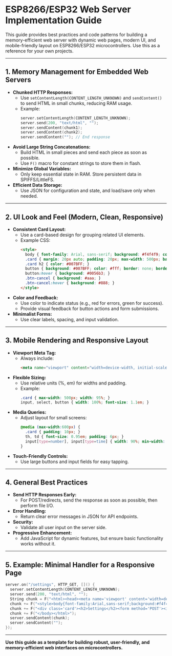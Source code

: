 # ESP8266/ESP32 Web Server Implementation Guide

This guide provides best practices and code patterns for building a memory-efficient web server with dynamic web pages, modern UI, and mobile-friendly layout on ESP8266/ESP32 microcontrollers. Use this as a reference for your own projects.

---

## 1. Memory Management for Embedded Web Servers

- **Chunked HTTP Responses:**
  - Use `setContentLength(CONTENT_LENGTH_UNKNOWN)` and `sendContent()` to send HTML in small chunks, reducing RAM usage.
  - Example:
    ```cpp
    server.setContentLength(CONTENT_LENGTH_UNKNOWN);
    server.send(200, "text/html", "");
    server.sendContent(chunk1);
    server.sendContent(chunk2);
    server.sendContent(""); // End response
    ```
- **Avoid Large String Concatenations:**
  - Build HTML in small pieces and send each piece as soon as possible.
  - Use `F()` macro for constant strings to store them in flash.
- **Minimize Global Variables:**
  - Only keep essential state in RAM. Store persistent data in SPIFFS/LittleFS.
- **Efficient Data Storage:**
  - Use JSON for configuration and state, and load/save only when needed.

---

## 2. UI Look and Feel (Modern, Clean, Responsive)

- **Consistent Card Layout:**
  - Use a card-based design for grouping related UI elements.
  - Example CSS:
    ```html
    <style>
      body { font-family: Arial, sans-serif; background: #f4f4f9; color: #333; }
      .card { margin: 20px auto; padding: 20px; max-width: 500px; background: #fff; border-radius: 10px; box-shadow: 0 4px 6px rgba(0,0,0,0.1); }
      .card h2 { color: #007BFF; }
      button { background: #007BFF; color: #fff; border: none; border-radius: 6px; padding: 12px 0; font-size: 1.1em; width: 100%; margin: 8px 0; transition: background 0.2s; }
      button:hover { background: #0056b3; }
      .btn-cancel { background: #aaa; }
      .btn-cancel:hover { background: #888; }
    </style>
    ```
- **Color and Feedback:**
  - Use color to indicate status (e.g., red for errors, green for success).
  - Provide visual feedback for button actions and form submissions.
- **Minimalist Forms:**
  - Use clear labels, spacing, and input validation.

---

## 3. Mobile Rendering and Responsive Layout

- **Viewport Meta Tag:**
  - Always include:
    ```html
    <meta name="viewport" content="width=device-width, initial-scale=1.0">
    ```
- **Flexible Sizing:**
  - Use relative units (%, em) for widths and padding.
  - Example:
    ```css
    .card { max-width: 500px; width: 95%; }
    input, select, button { width: 100%; font-size: 1.1em; }
    ```
- **Media Queries:**
  - Adjust layout for small screens:
    ```css
    @media (max-width:600px) {
      .card { padding: 10px; }
      th, td { font-size: 0.95em; padding: 6px; }
      input[type=number], input[type=time] { width: 90%; min-width: 60px; }
    }
    ```
- **Touch-Friendly Controls:**
  - Use large buttons and input fields for easy tapping.

---

## 4. General Best Practices

- **Send HTTP Responses Early:**
  - For POST/redirects, send the response as soon as possible, then perform file I/O.
- **Error Handling:**
  - Return clear error messages in JSON for API endpoints.
- **Security:**
  - Validate all user input on the server side.
- **Progressive Enhancement:**
  - Add JavaScript for dynamic features, but ensure basic functionality works without it.

---

## 5. Example: Minimal Handler for a Responsive Page

```cpp
server.on("/settings", HTTP_GET, []() {
  server.setContentLength(CONTENT_LENGTH_UNKNOWN);
  server.send(200, "text/html", "");
  String chunk = F("<html><head><meta name='viewport' content='width=device-width, initial-scale=1.0'>");
  chunk += F("<style>body{font-family:Arial,sans-serif;background:#f4f4f9;color:#333;}.card{margin:20px auto;padding:20px;max-width:500px;background:#fff;border-radius:10px;box-shadow:0 4px 6px rgba(0,0,0,0.1);}</style></head><body>");
  chunk += F("<div class='card'><h2>Settings</h2><form method='POST'><input type='text' name='deviceName' placeholder='Device Name'><button type='submit'>Save</button></form></div>");
  chunk += F("</body></html>");
  server.sendContent(chunk);
  server.sendContent("");
});
```

---

**Use this guide as a template for building robust, user-friendly, and memory-efficient web interfaces on microcontrollers.**